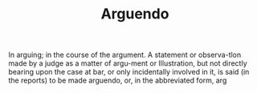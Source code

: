 ---
title: Arguendo
permalink: "/definitions/arguendo.html"
body: In arguing; in the course of the argument. A statement or observa-tlon made
  by a judge as a matter of argu-ment or Illustration, but not directly bearing upon
  the case at bar, or only incidentally involved in it, is said (in the reports) to
  be made arguendo, or, in the abbreviated form, arg
published_at: '2018-07-07'
layout: post
---